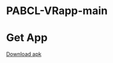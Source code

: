 # PABCL-VRapp-main
# Get App
<a href=https://github.com/Dinarna/PABCL-VRapp-main/releases/download/V1.0.0/Build.apk>Download apk

